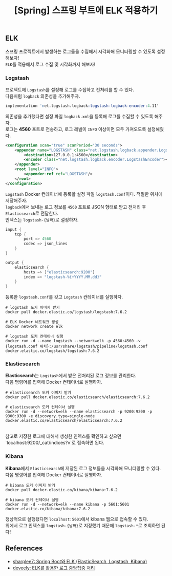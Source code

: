 ﻿---
toc: true
title:  "[Spring] 스프링 부트에 ELK 적용하기"
last_modified_at:   2023-08-27
categories : Project
excerpt: ""
image: ""
sitemap :
  changefreq : weekly
  priority : 1.0
use_math: true
published: true
---

## ELK
스프링 프로젝트에서 발생하는 로그들을 수집해서 시각화해 모니터링할 수 있도록 설정해보자!<br>
`ELK`를 적용해서 로그 수집 및 시각화까지 해보자!<br>

### Logstash
프로젝트에 `Logstash`를 설정해 로그를 수집하고 전처리를 할 수 있다.<br>
다음처럼 `logback` 의존성을 추가해주자.<br>
```s
implementation 'net.logstash.logback:logstash-logback-encoder:4.11'
```

의존성을 추가했다면 설정 파일 `logback.xml`을 등록해 로그를 수집할 수 있도록 해주자.<br>
로그는 **4560** 포트로 전송하고, 로그 레벨이 `INFO` 이상이면 모두 가져오도록 설정해줬다.<br>
```xml
<configuration scan="true" scanPeriod="30 seconds">
    <appender name="LOGSTASH" class="net.logstash.logback.appender.LogstashTcpSocketAppender">
        <destination>127.0.0.1:4560</destination>
        <encoder class="net.logstash.logback.encoder.LogstashEncoder"></encoder>
    </appender>
    <root level="INFO">
        <appender-ref ref="LOGSTASH"/>
    </root>
</configuration>
```

`Logstash` Docker 컨테이너에 등록할 설정 파일 `logstash.conf`이다. 적절한 위치에 저장해주자.<br>
`logback`에서 보내는 로그 정보를 `4560` 포트로 JSON 형태로 받고 전처리 후 `Elasticsearch`로 전달한다.<br>
인덱스는 `logstash-{날짜}`로 설정하자.<br>
```s
input {
    tcp {
        port => 4560
        codec => json_lines
    }
}

output {
    elasticsearch {
        hosts => ["elasticsearch:9200"]
        index => "logstash-%{+YYYY.MM.dd}"
    }
}
```

등록한 `logstash.conf`를 갖고 `Logstash` 컨테이너를 실행하자.<br>
```
# logstash 도커 이미지 받기
docker pull docker.elastic.co/logstash/logstash:7.6.2

# ELK Docker 네트워크 생성
docker network create elk

# logstash 도커 컨테이너 실행
docker run -d --name logstash --network=elk -p 4560:4560 -v {logstash.conf 위치}:/usr/share/logstash/pipeline/logstash.conf docker.elastic.co/logstash/logstash:7.6.2
```

### Elasticsearch
**Elasticsearch**는 `Logstash`에서 받은 전처리된 로그 정보를 관리한다.<br>
다음 명령어를 입력해 Docker 컨테이너로 실행하자.<br>
```
# elasticsearch 도커 이미지 받기
docker pull docker.elastic.co/elasticsearch/elasticsearch:7.6.2

# elasticsearch 도커 컨테이너 실행
docker run -d --network=elk --name elasticsearch -p 9200:9200 -p 9300:9300 -e discovery.type=single-node docker.elastic.co/elasticsearch/elasticsearch:7.6.2
```

<br>
참고로 저장한 로그에 대해서 생성한 인덱스를 확인하고 싶으면 `localhost:9200/_cat/indices?v`로 접속하면 된다.<br>

### Kibana
**Kibana**에서 `Elasticsearch`에 저장된 로그 정보들을 시각화해 모니터링할 수 있다.<br>
다음 명령어를 입력해 Docker 컨테이너로 실행하자.<br>
```
# kibana 도커 이미지 받기
docker pull docker.elastic.co/kibana/kibana:7.6.2

# kibana 도커 컨테이너 실행
docker run -d --network=elk --name kibana -p 5601:5601 docker.elastic.co/kibana/kibana:7.6.2
```

정상적으로 실행됐다면 `localhost:5601`에서 kibana 웹으로 접속할 수 있다.<br>
위에서 로그 인덱스를 `logstash-{날짜}`로 지정했기 때문에 `logstash-*`로 조회하면 된다!<br>

## References
- [sharplee7: Spring Boot와 ELK (ElasticSearch, Logstash, Kibana)](https://sharplee7.tistory.com/120)
- [deveely: ELK를 활용한 로그 중앙집중 처리](https://hyungyu-lee.github.io/articles/2019-05/example-of-elk)
